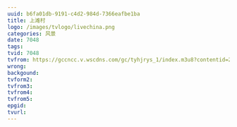 ```yaml
---
uuid: b6fa01db-9191-c4d2-984d-7366eafbe1ba
title: 上滩村
logo: /images/tvlogo/livechina.png
categories: 风景
date: 7048
tags:
tvid: 7048
tvfrom: https://gccncc.v.wscdns.com/gc/tyhjrys_1/index.m3u8?contentid=2820180516001
wrong:
backgound:
tvform2:
tvfrom3:
tvfrom4:
tvfrom5:
epgid:
tvurl:
---
```

